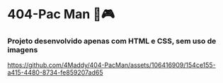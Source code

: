 # 404-Pac Man 👾🎮

### Projeto desenvolvido apenas com HTML e CSS, sem uso de imagens 

https://github.com/4Maddy/404-PacMan/assets/106416909/154ce155-a415-4480-8734-fe859207ad65


